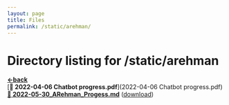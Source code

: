 ```yaml
---
layout: page
title: Files
permalink: /static/arehman/
---
```


# Directory listing for /static/arehman
[**<-back**](/static)  
[**:page_facing_up: 2022-04-06 Chatbot progress.pdf**](2022-04-06 Chatbot progress.pdf)  
[**:page_facing_up: 2022-05-30_ARehman_Progess.md**](2022-05-30_ARehman_Progess) ([download](2022-05-30_ARehman_Progess.md))  
